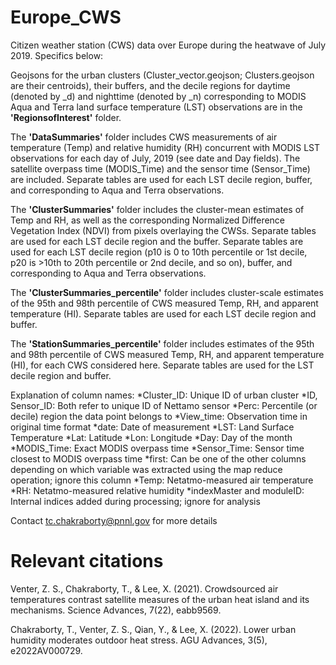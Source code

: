# Europe_CWS
Citizen weather station (CWS) data over Europe during the heatwave of July 2019. Specifics below:

Geojsons for the urban clusters (Cluster_vector.geojson; Clusters.geojson are their centroids), their buffers, and the decile regions for daytime (denoted by _d) and nighttime (denoted by _n) corresponding to MODIS Aqua and Terra land surface temperature (LST) observations are in the **'RegionsofInterest'** folder.  

The **'DataSummaries'** folder includes CWS measurements of air temperature (Temp) and relative humidity (RH) concurrent with MODIS LST observations for each day of July, 2019 (see date and Day fields). The satellite overpass time (MODIS_Time) and the sensor time (Sensor_Time) are included. Separate tables are used for each LST decile region, buffer, and corresponding to Aqua and Terra observations. 

The **'ClusterSummaries'** folder includes the cluster-mean estimates of Temp and RH, as well as the corresponding Normalized Difference Vegetation Index (NDVI) from pixels overlaying the CWSs. Separate tables are used for each LST decile region and the buffer. Separate tables are used for each LST decile region (p10 is 0 to 10th percentile or 1st decile, p20 is >10th to 20th percentile or 2nd decile, and so on), buffer, and corresponding to Aqua and Terra observations. 

The **'ClusterSummaries_percentile'** folder includes cluster-scale estimates of the 95th and 98th percentile of CWS measured Temp, RH, and apparent temperature (HI). Separate tables are used for each LST decile region and buffer. 

The **'StationSummaries_percentile'** folder includes estimates of the 95th and 98th percentile of CWS measured Temp, RH, and apparent temperature (HI), for each CWS considered here. Separate tables are used for the LST decile region and buffer. 

Explanation of column names:
*Cluster_ID: Unique ID of urban cluster
*ID, Sensor_ID: Both refer to unique ID of Nettamo sensor
*Perc: Percentile (or decile) region the data point belongs to
*View_time: Observation time in original time format
*date: Date of measurement
*LST: Land Surface Temperature
*Lat: Latitude
*Lon: Longitude
*Day: Day of the month
*MODIS_Time: Exact MODIS overpass time
*Sensor_Time: Sensor time closest to MODIS overpass time
*first: Can be one of the other columns depending on which variable was extracted using the map reduce operation; ignore this column
*Temp: Netatmo-measured air temperature
*RH: Netatmo-measured relative humidity
*indexMaster and moduleID: Internal indices added during processing; ignore for analysis

Contact tc.chakraborty@pnnl.gov for more details

# Relevant citations  

Venter, Z. S., Chakraborty, T., & Lee, X. (2021). Crowdsourced air temperatures contrast satellite measures of the urban heat island and its mechanisms. Science Advances, 7(22), eabb9569.  

Chakraborty, T., Venter, Z. S., Qian, Y., & Lee, X. (2022). Lower urban humidity moderates outdoor heat stress. AGU Advances, 3(5), e2022AV000729.
